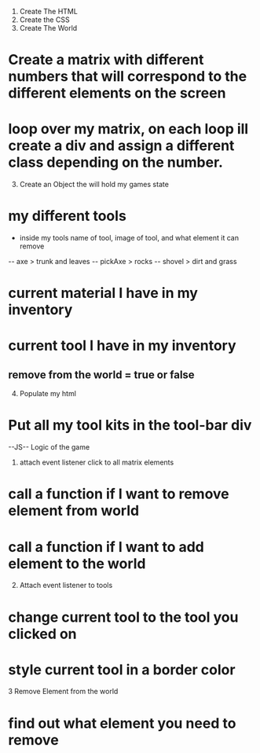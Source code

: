 1. Create The HTML
2. Create the CSS
3. Create The World

# Create a matrix with different numbers that will correspond to the different elements on the screen

# loop over my matrix, on each loop ill create a div and assign a different class depending on the number.

3. Create an Object the will hold my games state

# my different tools

- inside my tools name of tool, image of tool, and what element it can remove

-- axe > trunk and leaves
-- pickAxe > rocks
-- shovel > dirt and grass

# current material I have in my inventory

# current tool I have in my inventory

## remove from the world = true or false

4. Populate my html

# Put all my tool kits in the tool-bar div

--JS--
Logic of the game

1.  attach event listener click to all matrix elements

# call a function if I want to remove element from world

# call a function if I want to add element to the world

2.  Attach event listener to tools

# change current tool to the tool you clicked on

# style current tool in a border color

3 Remove Element from the world

# find out what element you need to remove
